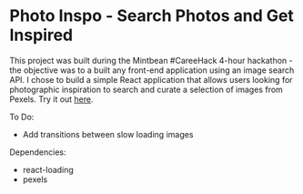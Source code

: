 # Photo Inspo - Search Photos and Get Inspired

This project was built during the Mintbean #CareeHack 4-hour hackathon - the objective was to a built any front-end application using an image search API. I chose to build a simple React application that allows users looking for photographic inspiration to search and curate a selection of images from Pexels. Try it out <a href="https://robinnong.github.io/photohack/">here</a>.

To Do:
- Add transitions between slow loading images 

Dependencies: 
- react-loading
- pexels 